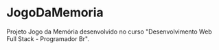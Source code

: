 # JogoDaMemoria
Projeto Jogo da Memória desenvolvido no curso "Desenvolvimento Web Full Stack - Programador Br".
